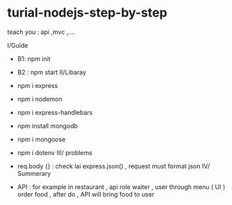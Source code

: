 # turial-nodejs-step-by-step
teach you : api ,mvc ,....

I/Guide
- B1:  npm init
- B2 : npm start
II/Libaray

- npm i express
- npm i nodemon
- npm i express-handlebars
- npm install mongodb
- npm i mongoose
- npm i dotenv
III/ problems
- req.body {} : check lai express.json() , request must format json
IV/ Summerary
-  API : for example in restaurant , api role waiter , user through menu ( UI ) order food , after do , API will bring food to user